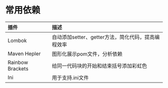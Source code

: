 # 常用依赖

插件 | 描述
:--|:--
Lombok | 自动添加setter、getter方法，简化代码，提高编程效率
Maven Hepler | 图形化展示pom文件，分析依赖
Rainbow Brackets | 给同一代码块的开始和结束括号添加彩虹色
Ini | 用于支持.ini文件

